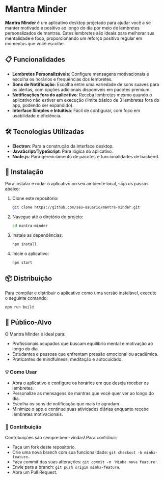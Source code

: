 # Mantra Minder

**Mantra Minder** é um aplicativo desktop projetado para ajudar você a se manter motivado e positivo ao longo do dia por meio de lembretes personalizados de mantras. Estes lembretes são ideais para melhorar sua mentalidade e foco, proporcionando um reforço positivo regular em momentos que você escolhe.

## 📋 Funcionalidades

- **Lembretes Personalizáveis**: Configure mensagens motivacionais e escolha os horários e frequências dos lembretes.
- **Sons de Notificação**: Escolha entre uma variedade de sons suaves para os alertas, com opções adicionais disponíveis em pacotes premium.
- **Notificações fora do aplicativo**: Receba lembretes mesmo quando o aplicativo não estiver em execução (limite básico de 3 lembretes fora do app, podendo ser expandido).
- **Interface Simples e Intuitiva**: Fácil de configurar, com foco em usabilidade e eficiência.

## 🛠️ Tecnologias Utilizadas

- **Electron**: Para a construção da interface desktop.
- **JavaScript/TypeScript**: Para lógica do aplicativo.
- **Node.js**: Para gerenciamento de pacotes e funcionalidades de backend.

## 🚀 Instalação

Para instalar e rodar o aplicativo no seu ambiente local, siga os passos abaixo:

1. Clone este repositório:
    ```bash
    git clone https://github.com/seu-usuario/mantra-minder.git
    ```

2. Navegue até o diretório do projeto:
    ```bash
    cd mantra-minder
    ```

3. Instale as dependências:
    ```bash
    npm install
    ```

4. Inicie o aplicativo:
    ```bash
    npm start
    ```

## 📦 Distribuição

Para compilar e distribuir o aplicativo como uma versão instalável, execute o seguinte comando:

```bash
npm run build
```


## 🎯 Público-Alvo
O Mantra Minder é ideal para:

- Profissionais ocupados que buscam equilíbrio mental e motivação ao longo do dia.
- Estudantes e pessoas que enfrentam pressão emocional ou acadêmica.
- Praticantes de mindfulness, meditação e autocuidado.
### 💡 Como Usar
- Abra o aplicativo e configure os horários em que deseja receber os lembretes.
- Personalize as mensagens de mantras que você quer ver ao longo do dia.
- Escolha os sons de notificação que mais te agradam.
- Minimize o app e continue suas atividades diárias enquanto recebe lembretes motivacionais.

### 🔧 Contribuição
Contribuições são sempre bem-vindas! Para contribuir:

- Faça um fork deste repositório.
- Crie uma nova branch com sua funcionalidade: ``git checkout -b minha-feature.``
- Faça commit das suas alterações: ``git commit -m 'Minha nova feature'``.
- Envie para a branch: ``git push origin minha-feature``.
- Abra um Pull Request.
